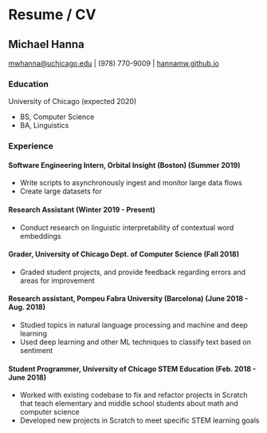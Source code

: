 # Resume / CV

## Michael Hanna
mwhanna@uchicago.edu | (978) 770-9009 | <a href="hannamw.github.io">hannamw.github.io</a>

### Education
University of Chicago (expected 2020)
- BS, Computer Science
- BA, Linguistics

### Experience

#### Software Engineering Intern, Orbital Insight (Boston)		 	(Summer 2019)
- Write scripts to asynchronously ingest and monitor large data flows
- Create large datasets for  

#### Research Assistant								(Winter 2019 - Present)
- Conduct research on linguistic interpretability of contextual word embeddings

#### Grader, University of Chicago Dept. of Computer Science 			(Fall 2018)
- Graded student projects, and provide feedback regarding errors and areas for improvement

#### Research assistant, Pompeu Fabra University (Barcelona)			(June 2018 - Aug. 2018)
- Studied topics in natural language processing and machine and deep learning
- Used deep learning and other ML techniques to classify text based on sentiment

#### Student Programmer, University of Chicago STEM Education		(Feb. 2018 - June 2018)
- Worked with existing codebase to fix and refactor projects in Scratch that teach elementary and middle school students about math and computer science
- Developed new projects in Scratch to meet specific STEM learning goals
